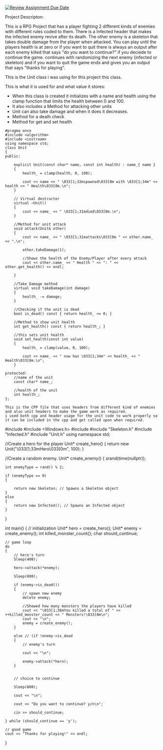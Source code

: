 [![Review Assignment Due Date](https://classroom.github.com/assets/deadline-readme-button-24ddc0f5d75046c5622901739e7c5dd533143b0c8e959d652212380cedb1ea36.svg)](https://classroom.github.com/a/UqIUAt8b)

Project Descripton:

This is a RPG Project that has a player fighting 2 different kinds of enemies with different rules coded to them. There is a Infected header that makes the infected enemy revive after its death. The other enemy is a skeleton that takes double damage from the player when attacked. You can play until the players health is at zero or if you want to quit there is always an output after each enemy killed that says "do you want to continue?" if you deciede to continue the game. continues with randomizing the next enemy (infected or skeleton) and if you want to quit the game ends and gives you an output that says "thanks for playing".

This is the Unit class i was using for this project this class.

This is what it is used for and what value it stores:
- When this class is created it initializes with a name and health using the clamp function that limits the health between 0 and 100.
- It also includes a Method for attacking other units
- Unit can also take damage and when it does it decreases.
- Method for a death check
- Method for get and set health

```
#pragma once
#include <algorithm>
#include <iostream>
using namespace std;
class Unit
{
public:

    explicit Unit(const char* name, const int health) : name_{ name }
    {
        health_ = clamp(health, 0, 100);

        cout << name << " \033[1;32mspawned\033[0m with \033[1;34m" << health << " Health\033[0m.\n";
    }

    // Virtual destructor
    virtual ~Unit()
    {
        cout << name_ << " \033[1;31mdied\033[0m.\n";
    }

    //Method for unit attack
    void attack(Unit& other)
    {
        cout << name_ << " \033[1;31mattacks\033[0m " << other.name_ << ".\n";

        other.takeDamage(1);

        //Shows the health of the Enemy/Player after every attack
        cout << other.name_ << " Health " << ": " << other.get_health() << endl;

    }

    //Take Damage method
    virtual void takeDamage(int damage)
    {
        health_ -= damage;
    }

    //Checking if the unit is dead
    bool is_dead() const { return health_ <= 0; }

    //Method to show unit health
    int get_health() const { return health_; }

    //this sets unit health
    void set_health(const int value)
    {
        health_ = clamp(value, 0, 100);

        cout << name_ << " now has \033[1;34m" << health_ << " Health\033[0m.\n";
    }

protected:
    //name of the unit
    const char* name_;

    //health of the unit
    int health_;
};

This is the CPP file that uses headers from different kind of enemies and also unit headers to make the game work as required.
i used both cpp and header usage for the unit code to work properly so it can be included in the cpp and get called upon when required.

```
#include <algorithm>
#include <Windows.h>
#include <iostream>
#include "Skeleton.h"
#include "Infected.h"
#include "Unit.h"
using namespace std;

//Create a hero for the player
Unit* create_hero()
{
    return new Unit("\033[1;33mHero\033[0m", 100);
}

//Create a random enemy.
Unit* create_enemy()
{
    srand(time(nullptr));

    int enemyType = rand() % 2;

    if (enemyType == 0) 
    {

        return new Skeleton; // Spawns a Skeleton object
    }
    else 
    {
        return new Infected(); // Spawns an Infected object
    }
   
}

int main()
{
    // initialization
    Unit* hero = create_hero();
    Unit* enemy = create_enemy();
    int killed_monster_count{};
    char should_continue;

    // game loop
    do
    {
        // hero's turn
        Sleep(400);

        hero->attack(*enemy);
        
        Sleep(800);

        if (enemy->is_dead())
        {
            // spawn new enemy
            delete enemy;

            //Showed how many monsters the players have killed
            cout << "\033[1;36mYou killed a total of " << ++killed_monster_count << " Monsters!\033[0m\n";
            cout << "\n";
            enemy = create_enemy();
        }

        else // (if !enemy->is_dead
        {
            // enemy's turn

            cout << "\n";

            enemy->attack(*hero);
        }


        // choice to continue

        Sleep(800);

        cout << "\n";

        cout << "Do you want to continue? y/n\n";

        cin >> should_continue;

    } while (should_continue == 'y');

    // good game
    cout << "Thanks for playing!" << endl;
}





